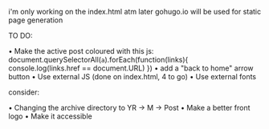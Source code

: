 i'm only working on the index.html atm
later gohugo.io will be used for static page generation

TO DO: 

• Make the active post coloured with this js:
    document.querySelectorAll(`a`).forEach(function(links){
        console.log(links.href == document.URL)
    })
• add a "back to home" arrow button
• Use external JS (done on index.html, 4 to go)
• Use external fonts

consider:

• Changing the archive directory to YR -> M -> Post
• Make a better front logo
• Make it accessible
